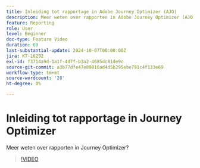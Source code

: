 ```yaml
---
title: Inleiding tot rapportage in Adobe Journey Optimizer (AJO)
description: Meer weten over rapporten in Adobe Journey Optimizer (AJO)?
feature: Reporting
role: User
level: Beginner
doc-type: Feature Video
duration: 69
last-substantial-update: 2024-10-07T00:00:00Z
jira: KT-16292
exl-id: f3714a9d-1a1f-4d7f-b3a2-4685dc81de9c
source-git-commit: a3b77dfe47e09816ad4d5b295ebe791c4f133e69
workflow-type: tm+mt
source-wordcount: '28'
ht-degree: 0%

---
```


# Inleiding tot rapportage in Journey Optimizer

Meer weten over rapporten in Journey Optimizer?

>[!VIDEO](https://video.tv.adobe.com/v/3432673/?learn=on)

